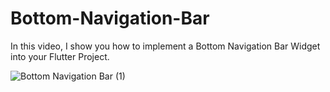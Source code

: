 # Bottom-Navigation-Bar
In this video, I show you how to implement a Bottom Navigation Bar Widget into your Flutter Project.

![Bottom Navigation Bar (1)](https://user-images.githubusercontent.com/30773969/132239231-1bc797ea-e2c7-471e-b44b-e2806b2fbf0e.png)
